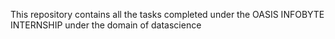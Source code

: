 This repository contains all the tasks completed under the OASIS INFOBYTE INTERNSHIP under the domain of datascience

